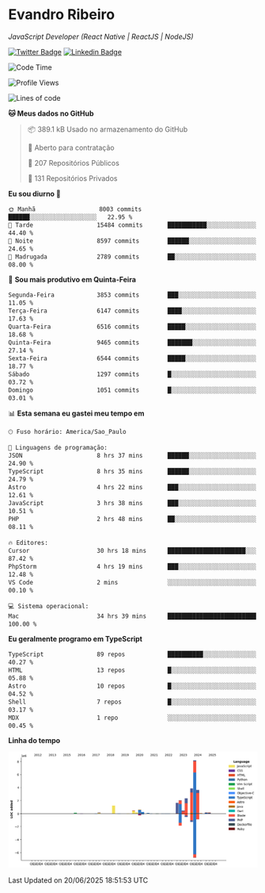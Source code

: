 # Evandro **Ribeiro**

*JavaScript Developer (React Native | ReactJS | NodeJS)*

[![Twitter Badge](https://img.shields.io/badge/-@ribeiroevandro-201B2D?style=flat-square&labelColor=201B2D&logo=twitter&logoColor=white&link=https://twitter.com/ribeiroevandro)](https://twitter.com/ribeiroevandro) 
[![Linkedin Badge](https://img.shields.io/badge/-Evandro%20Ribeiro-201B2D?style=flat-square&logo=Linkedin&logoColor=white&link=https://www.linkedin.com/in/ribeiroevandro)](https://www.linkedin.com/in/ribeiroevandro) 


<!--START_SECTION:waka-->
![Code Time](http://img.shields.io/badge/Code%20Time-4%2C579%20hrs-blue)

![Profile Views](http://img.shields.io/badge/Visualizac%C3%B5es%20do%20perfil-6-blue)

![Lines of code](https://img.shields.io/badge/Desde%20o%20Hello%20World%20eu%20escrevi-25.7%20million%20linhas%20de%20c%C3%B3digo-blue)

**🐱 Meus dados no GitHub** 

> 📦 389.1 kB Usado no armazenamento do GitHub 
 > 
> 💼 Aberto para contratação
 > 
> 📜 207 Repositórios Públicos 
 > 
> 🔑 131 Repositórios Privados 
 > 
**Eu sou diurno 🐤** 

```text
🌞 Manhã                  8003 commits        ██████░░░░░░░░░░░░░░░░░░░   22.95 % 
🌆 Tarde                  15484 commits       ███████████░░░░░░░░░░░░░░   44.40 % 
🌃 Noite                  8597 commits        ██████░░░░░░░░░░░░░░░░░░░   24.65 % 
🌙 Madrugada              2789 commits        ██░░░░░░░░░░░░░░░░░░░░░░░   08.00 % 
```
📅 **Sou mais produtivo em Quinta-Feira** 

```text
Segunda-Feira            3853 commits        ███░░░░░░░░░░░░░░░░░░░░░░   11.05 % 
Terça-Feira              6147 commits        ████░░░░░░░░░░░░░░░░░░░░░   17.63 % 
Quarta-Feira             6516 commits        █████░░░░░░░░░░░░░░░░░░░░   18.68 % 
Quinta-Feira             9465 commits        ███████░░░░░░░░░░░░░░░░░░   27.14 % 
Sexta-Feira              6544 commits        █████░░░░░░░░░░░░░░░░░░░░   18.77 % 
Sábado                   1297 commits        █░░░░░░░░░░░░░░░░░░░░░░░░   03.72 % 
Domingo                  1051 commits        █░░░░░░░░░░░░░░░░░░░░░░░░   03.01 % 
```


📊 **Esta semana eu gastei meu tempo em** 

```text
🕑︎ Fuso horário: America/Sao_Paulo

💬 Linguagens de programação: 
JSON                     8 hrs 37 mins       ██████░░░░░░░░░░░░░░░░░░░   24.90 % 
TypeScript               8 hrs 35 mins       ██████░░░░░░░░░░░░░░░░░░░   24.79 % 
Astro                    4 hrs 22 mins       ███░░░░░░░░░░░░░░░░░░░░░░   12.61 % 
JavaScript               3 hrs 38 mins       ███░░░░░░░░░░░░░░░░░░░░░░   10.51 % 
PHP                      2 hrs 48 mins       ██░░░░░░░░░░░░░░░░░░░░░░░   08.11 % 

🔥 Editores: 
Cursor                   30 hrs 18 mins      ██████████████████████░░░   87.42 % 
PhpStorm                 4 hrs 19 mins       ███░░░░░░░░░░░░░░░░░░░░░░   12.48 % 
VS Code                  2 mins              ░░░░░░░░░░░░░░░░░░░░░░░░░   00.10 % 

💻 Sistema operacional: 
Mac                      34 hrs 39 mins      █████████████████████████   100.00 % 
```

**Eu geralmente programo em TypeScript** 

```text
TypeScript               89 repos            ██████████░░░░░░░░░░░░░░░   40.27 % 
HTML                     13 repos            █░░░░░░░░░░░░░░░░░░░░░░░░   05.88 % 
Astro                    10 repos            █░░░░░░░░░░░░░░░░░░░░░░░░   04.52 % 
Shell                    7 repos             █░░░░░░░░░░░░░░░░░░░░░░░░   03.17 % 
MDX                      1 repo              ░░░░░░░░░░░░░░░░░░░░░░░░░   00.45 % 
```



**Linha do tempo**

![Lines of Code chart](https://raw.githubusercontent.com/ribeiroevandro/ribeiroevandro/main/assets/bar_graph.png)


 Last Updated on 20/06/2025 18:51:53 UTC
<!--END_SECTION:waka-->

